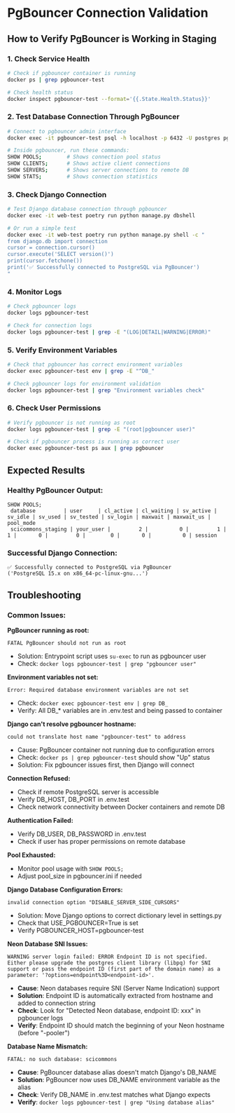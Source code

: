 # PgBouncer Connection Validation

## How to Verify PgBouncer is Working in Staging

### 1. Check Service Health
```bash
# Check if pgbouncer container is running
docker ps | grep pgbouncer-test

# Check health status
docker inspect pgbouncer-test --format='{{.State.Health.Status}}'
```

### 2. Test Database Connection Through PgBouncer
```bash
# Connect to pgbouncer admin interface
docker exec -it pgbouncer-test psql -h localhost -p 6432 -U postgres pgbouncer

# Inside pgbouncer, run these commands:
SHOW POOLS;        # Shows connection pool status
SHOW CLIENTS;      # Shows active client connections  
SHOW SERVERS;      # Shows server connections to remote DB
SHOW STATS;        # Shows connection statistics
```

### 3. Check Django Connection
```bash
# Test Django database connection through pgbouncer
docker exec -it web-test poetry run python manage.py dbshell

# Or run a simple test
docker exec -it web-test poetry run python manage.py shell -c "
from django.db import connection
cursor = connection.cursor()
cursor.execute('SELECT version()')
print(cursor.fetchone())
print('✅ Successfully connected to PostgreSQL via PgBouncer')
"
```

### 4. Monitor Logs
```bash
# Check pgbouncer logs
docker logs pgbouncer-test

# Check for connection logs
docker logs pgbouncer-test | grep -E "(LOG|DETAIL|WARNING|ERROR)"
```

### 5. Verify Environment Variables
```bash
# Check that pgbouncer has correct environment variables
docker exec pgbouncer-test env | grep -E "^DB_"

# Check pgbouncer logs for environment validation
docker logs pgbouncer-test | grep "Environment variables check"
```

### 6. Check User Permissions
```bash
# Verify pgbouncer is not running as root
docker logs pgbouncer-test | grep -E "(root|pgbouncer user)"

# Check if pgbouncer process is running as correct user
docker exec pgbouncer-test ps aux | grep pgbouncer
```

## Expected Results

### Healthy PgBouncer Output:
```
SHOW POOLS;
 database         | user     | cl_active | cl_waiting | sv_active | sv_idle | sv_used | sv_tested | sv_login | maxwait | maxwait_us | pool_mode
 scicommons_staging | your_user |         2 |          0 |         1 |       1 |       0 |         0 |        0 |       0 |          0 | session
```

### Successful Django Connection:
```
✅ Successfully connected to PostgreSQL via PgBouncer
('PostgreSQL 15.x on x86_64-pc-linux-gnu...')
```

## Troubleshooting

### Common Issues:

**PgBouncer running as root:**
```
FATAL PgBouncer should not run as root
```
- Solution: Entrypoint script uses `su-exec` to run as pgbouncer user
- Check: `docker logs pgbouncer-test | grep "pgbouncer user"`

**Environment variables not set:**
```
Error: Required database environment variables are not set
```
- Check: `docker exec pgbouncer-test env | grep DB_`
- Verify: All DB_* variables are in .env.test and being passed to container

**Django can't resolve pgbouncer hostname:**
```
could not translate host name "pgbouncer-test" to address
```
- Cause: PgBouncer container not running due to configuration errors
- Check: `docker ps | grep pgbouncer-test` should show "Up" status
- Solution: Fix pgbouncer issues first, then Django will connect

**Connection Refused:**
- Check if remote PostgreSQL server is accessible
- Verify DB_HOST, DB_PORT in .env.test
- Check network connectivity between Docker containers and remote DB

**Authentication Failed:**
- Verify DB_USER, DB_PASSWORD in .env.test
- Check if user has proper permissions on remote database

**Pool Exhausted:**
- Monitor pool usage with `SHOW POOLS;`
- Adjust pool_size in pgbouncer.ini if needed

**Django Database Configuration Errors:**
```
invalid connection option "DISABLE_SERVER_SIDE_CURSORS"
```
- Solution: Move Django options to correct dictionary level in settings.py
- Check that USE_PGBOUNCER=True is set
- Verify PGBOUNCER_HOST=pgbouncer-test

**Neon Database SNI Issues:**
```
WARNING server login failed: ERROR Endpoint ID is not specified. Either please upgrade the postgres client library (libpq) for SNI support or pass the endpoint ID (first part of the domain name) as a parameter: '?options=endpoint%3D<endpoint-id>'.
```
- **Cause**: Neon databases require SNI (Server Name Indication) support
- **Solution**: Endpoint ID is automatically extracted from hostname and added to connection string
- **Check**: Look for "Detected Neon database, endpoint ID: xxx" in pgbouncer logs
- **Verify**: Endpoint ID should match the beginning of your Neon hostname (before "-pooler")

**Database Name Mismatch:**
```
FATAL: no such database: scicommons
```
- **Cause**: PgBouncer database alias doesn't match Django's DB_NAME
- **Solution**: PgBouncer now uses DB_NAME environment variable as the alias
- **Check**: Verify DB_NAME in .env.test matches what Django expects
- **Verify**: `docker logs pgbouncer-test | grep "Using database alias"`